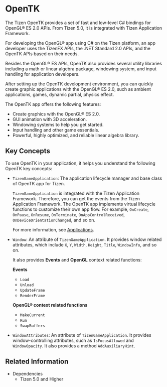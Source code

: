 
# OpenTK

The Tizen OpenTK provides a set of fast and low-level C# bindings for OpenGL&reg; ES 2.0 APIs. From Tizen 5.0, it is integrated with Tizen Application Framework.

For developing the OpenGL&reg; app using C# on the Tizen platform, an app developer uses the TizenFX APIs, the .NET Standard 2.0 APIs, and the OpenTK APIs based on their needs.

Besides the OpenGL&reg; ES APIs, OpenTK also provides several utility libraries including a math or linear algebra package, windowing system, and input handling for application developers.

After setting up the OpenTK development environment, you can quickly create graphic applications with the OpenGL&reg; ES 2.0, such as ambient applications, games, dynamic partial, physics effect.

The OpenTK app offers the following features:

-   Create graphics with the OpenGL&reg; ES 2.0.
-   GUI animation with 3D acceleration.
-   Windowing systems to help you get started.
-   Input handling and other game essentials.
-   Powerful, highly optimized, and reliable linear algebra library.


## Key Concepts

To use OpenTK in your application, it helps you understand the following OpenTK key concepts:

-   `TizenGameApplication`: The application lifecycle manager and base class of OpenTK app for Tizen.

    `TizenGameApplication` is integrated with the Tizen Application Framework. Therefore, you can get the events from the Tizen Application Framework. The OpenTK app implements virtual lifecycle functions to customize their own app flow.  For example, `OnCreate`, `OnPause`, `OnResume`, `OnTerminate`, `OnAppControlReceived`, `OnDeviceOrientationChanged`, and so on.

    For more information, see [Applications](../applications/ui-app.md).

-   `Window`: An attribute of `TizenGameApplication`. It provides window related attributes, which include `X`, `Y`, `Width`, `Height`, `Title`, `WindowInfo`, and so on.

    It also provides **Events** and **OpenGL** context related functions:

    **Events**

    -   `Load`
    -   `Unload`
    -   `UpdateFrame`
    -   `RenderFrame`

    **OpenGL&reg; context related functions**

    -   `MakeCurrent`
    -   `Run`
    -   `SwapBuffers`

-   `WindowAttributes`: An attribute of `TizenGameApplication`.  It provides window-controlling attributes, such as `IsFocusAllowed` and `WindowOpacity`. It also provides a method `AddAuxiliaryHint`.

## Related Information
- Dependencies
  -   Tizen 5.0 and Higher
